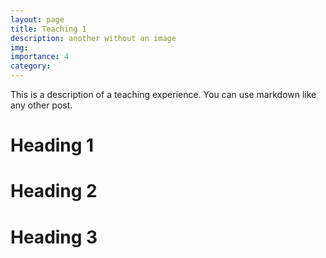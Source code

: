 ```yaml
---
layout: page
title: Teaching 1
description: another without an image
img:
importance: 4
category: 
---
```


This is a description of a teaching experience. You can use markdown like any other post.

Heading 1
======

Heading 2
======

Heading 3
======



